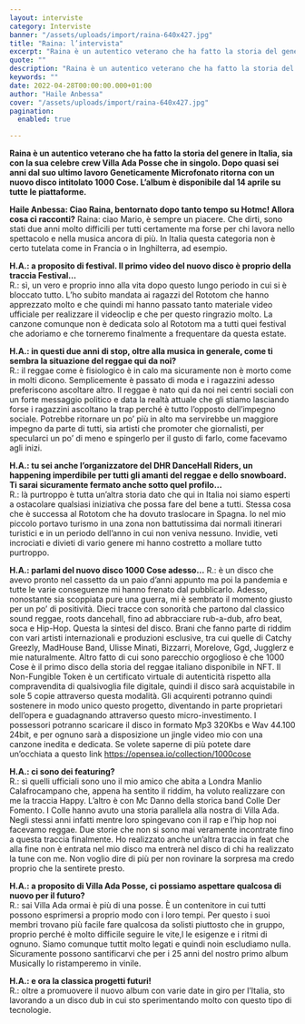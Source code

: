 ```yaml
---
layout: interviste
category: Interviste
banner: "/assets/uploads/import/raina-640x427.jpg"
title: "Raina: l’intervista"
excerpt: "Raina è un autentico veterano che ha fatto la storia del genere in Italia, sia con la sua celebre crew Villa Ada Posse che in singolo. Dopo quasi sei anni dal suo ultimo lavoro Geneticamente Microfonato ritorna con un nuovo disco intitolato 1000 Cose. L’album è disponibile dal 14 aprile su tutte le piattaforme. Haile…"
quote: ""
description: "Raina è un autentico veterano che ha fatto la storia del genere in Italia, sia con la sua celebre crew Villa Ada Posse che in singolo. Dopo quasi sei anni dal suo ultimo lavoro Geneticamente Microfonato ritorna con un nuovo disco intitolato 1000 Cose. L’album è disponibile dal 14 aprile su tutte le piattaforme. Haile…"
keywords: ""
date: 2022-04-28T00:00:00.000+01:00
author: "Haile Anbessa"
cover: "/assets/uploads/import/raina-640x427.jpg"
pagination:
  enabled: true

---
```


**Raina è un autentico veterano che ha fatto la storia del genere in Italia, sia con la sua celebre crew Villa Ada Posse che in singolo. Dopo quasi sei anni dal suo ultimo lavoro Geneticamente Microfonato ritorna con un nuovo disco intitolato 1000 Cose. L’album è disponibile dal 14 aprile su tutte le piattaforme.**

**Haile Anbessa: Ciao Raina, bentornato dopo tanto tempo su Hotmc! Allora cosa ci racconti?** 
Raina: ciao Mario, è sempre un piacere. Che dirti, sono stati due anni molto difficili per tutti certamente ma forse per chi lavora nello spettacolo e nella musica ancora di più. In Italia questa categoria non è certo tutelata come in Francia o in Inghilterra, ad esempio.

**H.A.: a proposito di festival. Il primo video del nuovo disco è proprio della traccia Festival…**  
R.: sì, un vero e proprio inno alla vita dopo questo lungo periodo in cui si è bloccato tutto. L’ho subito mandata ai ragazzi del Rototom che hanno apprezzato molto e che quindi mi hanno passato tanto materiale video ufficiale per realizzare il videoclip e che per questo ringrazio molto. La canzone comunque non è dedicata solo al Rototom ma a tutti quei festival che adoriamo e che torneremo finalmente a frequentare da questa estate.

**H.A.: in questi due anni di stop, oltre alla musica in generale, come ti sembra la situazione del reggae qui da noi?**  
R.: il reggae come è fisiologico è in calo ma sicuramente non è morto come in molti dicono. Semplicemente è passato di moda e i ragazzini adesso preferiscono ascoltare altro. Il reggae è nato qui da noi nei centri sociali con un forte messaggio politico e data la realtà attuale che gli stiamo lasciando forse i ragazzini ascoltano la trap perché è tutto l’opposto dell’impegno sociale. Potrebbe ritornare un po’ più in alto ma servirebbe un maggiore impegno da parte di tutti, sia artisti che promoter che giornalisti, per specularci un po’ di meno e spingerlo per il gusto di farlo, come facevamo agli inizi.

**H.A.: tu sei anche l’organizzatore del DHR DanceHall Riders, un happening imperdibile per tutti gli amanti del reggae e dello snowboard. Ti sarai sicuramente fermato anche sotto quel profilo…**  
R.: là purtroppo è tutta un’altra storia dato che qui in Italia noi siamo esperti a ostacolare qualsiasi iniziativa che possa fare del bene a tutti. Stessa cosa che è successa al Rototom che ha dovuto traslocare in Spagna. Io nel mio piccolo portavo turismo in una zona non battutissima dai normali itinerari turistici e in un periodo dell’anno in cui non veniva nessuno. Invidie, veti incrociati e divieti di vario genere mi hanno costretto a mollare tutto purtroppo.

**H.A.: parlami del nuovo disco 1000 Cose adesso…** 
R.: è un disco che avevo pronto nel cassetto da un paio d’anni appunto ma poi la pandemia e tutte le varie conseguenze mi hanno frenato dal pubblicarlo. Adesso, nonostante sia scoppiata pure una guerra, mi è sembrato il momento giusto per un po’ di positività. Dieci tracce con sonorità che partono dal classico sound reggae, roots dancehall, fino ad abbracciare rub-a-dub, afro beat, soca e Hip-Hop. Questa la sintesi del disco. Brani che fanno parte di riddim con vari artisti internazionali e produzioni esclusive, tra cui quelle di Catchy Greezly, MadHouse Band, Ulisse Minati, Bizzarri, Morelove, Ggd, Jugglerz e mie naturalmente. Altro fatto di cui sono parecchio orgoglioso è che 1000 Cose è il primo disco della storia del reggae italiano disponibile in NFT. Il Non-Fungible Token è un certificato virtuale di autenticità rispetto alla compravendita di qualsivoglia file digitale, quindi il disco sarà acquistabile in sole 5 copie attraverso questa modalità. Gli acquirenti potranno quindi sostenere in modo unico questo progetto, diventando in parte proprietari dell’opera e guadagnando attraverso questo micro-investimento. I possessori potranno scaricare il disco in formato Mp3 320Kbs e Wav 44.100 24bit, e per ognuno sarà a disposizione un jingle video mio con una canzone inedita e dedicata. Se volete saperne di più potete dare un’occhiata a questo link https://opensea.io/collection/1000cose

**H.A.: ci sono dei featuring?**  
R.: sì quelli ufficiali sono uno il mio amico che abita a Londra Manlio Calafrocampano che, appena ha sentito il riddim, ha voluto realizzare con me la traccia Happy. L’altro è con Mc Danno della storica band Colle Der Fomento. I Colle hanno avuto una storia parallela alla nostra di Villa Ada. Negli stessi anni infatti mentre loro spingevano con il rap e l’hip hop noi facevamo reggae. Due storie che non si sono mai veramente incontrate fino a questa traccia finalmente. Ho realizzato anche un’altra traccia in feat che alla fine non è entrata nel mio disco ma entrerà nel disco di chi ha realizzato la tune con me. Non voglio dire di più per non rovinare la sorpresa ma credo proprio che la sentirete presto.

**H.A.: a proposito di Villa Ada Posse, ci possiamo aspettare qualcosa di nuovo per il futuro?**  
R.: sai Villa Ada ormai è più di una posse. È un contenitore in cui tutti possono esprimersi a proprio modo con i loro tempi. Per questo i suoi membri trovano più facile fare qualcosa da solisti piuttosto che in gruppo, proprio perché è molto difficile seguire le vite,l le esigenze e i ritmi di ognuno. Siamo comunque tuttit molto legati e quindi noin escludiamo nulla. Sicuramente possono santificarvi che per i 25 anni del nostro primo album Musically lo ristamperemo in vinile.

**H.A.: e ora la classica progetti futuri!**  
R.: oltre a promuovere il nuovo album con varie date in giro per l’Italia, sto lavorando a un disco dub in cui sto sperimentando molto con questo tipo di tecnologie.